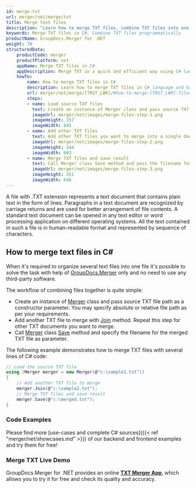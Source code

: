```yaml
---
id: merge-txt
url: merger/net/merge/txt
title: Merge text files
description: "Learn how to merge TXT files, combine TXT files into one file programmatically in C# language using GroupDocs.Merger for .NET library."
keywords: Merge TXT files in C#, Combine TXT files programmatically
productName: GroupDocs.Merger for .NET
weight: 70
structuredData:
    productCode: merger
    productPlatform: net
    appName: Merge TXT files in C#
    appDescription: Merge TXT in a quick and efficient way using C# language and GroupDocs.Merger for .NET API, without the use of any third-party software like Microsoft or Open Office.
    howTo:
        name: How to merge TXT files in C# 
        description: Learn how to merge TXT files in C# language and GroupDocs.Merger for .NET API, without the use of any third-party software like Microsoft or Open Office.
        url: merger/net/merge/[TRGT_LWR]/#how-to-merge-[TRGT_LWR]-files-in-c
        steps:
        - name: Load source TXT files 
          text: Create an instance of Merger class and pass source TXT file path as a constructor parameter. You may specify absolute or relative file path as per your requirements. 
          imageUrl: merger/net/images/merge-files-step-1.png
          imageHeight: 157
          imageWidth: 645
        - name: Add other TXT files
          text: Add other TXT files you want to merge into a single document with Join method of Merger class.
          imageUrl: merger/net/images/merge-files-step-2.png
          imageHeight: 144
          imageWidth: 603
        - name: Merge TXT files and save result 
          text: Call Merger class Save method and pass the filename for the resultant TXT file as parameter.
          imageUrl: merger/net/images/merge-files-step-3.png
          imageHeight: 151
          imageWidth: 646
---
```


A file with .TXT extension represents a text document that contains plain text in the form of lines. Paragraphs in a text document are recognized by carriage returns and are used for better arrangement of file contents. A standard text document can be opened in any text editor or word processing application on different operating systems. All the text contained in such a file is in human-readable format and represented by sequence of characters.

## How to merge text files in C\#

When it's required to organize several text files into one file it's possible to solve the task with help of [GroupDocs.Merger](https://products.groupdocs.com/merger/net) only and no need to use any third-party software.

The workflow of combining files together is quite simple:

* Create an instance of [Merger](https://reference.groupdocs.com/merger/net/groupdocs.merger/merger) class and pass source TXT file path as a constructor parameter. You may specify absolute or relative file path as per your requirements.
* Add another TXT file to merge with [Join](https://reference.groupdocs.com/merger/net/groupdocs.merger/merger/join) method. Repeat this step for other TXT documents you want to merge.
* Call [Merger](https://reference.groupdocs.com/merger/net/groupdocs.merger/merger) class [Save](https://reference.groupdocs.com/merger/net/groupdocs.merger/merger/save) method and specify the filename for the merged TXT file as parameter.

The following example demonstrates how to merge TXT files with several lines of C# code:

```csharp
// Load the source TXT file
using (Merger merger = new Merger(@"c:\sample1.txt"))
{
    // Add another TXT file to merge
    merger.Join(@"c:\sample2.txt");
    // Merge TXT files and save result
    merger.Save(@"c:\merged.txt");
}
```

### Code Examples

Please find more [use-cases and complete C# sources]({{< ref "merger/net/showcases.md" >}}) of our backend and frontend examples and try them for free!

### Merge TXT Live Demo

GroupDocs.Merger for .NET provides an online [**TXT Merger App**](https://products.groupdocs.app/merger/txt), which allows you to try it for free and check its quality and accuracy.
